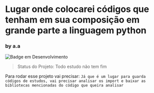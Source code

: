 <h1>Lugar onde colocarei códigos que tenham em sua composição em grande parte a linguagem python</h1>

<h3>by a.a</h3>

![Badge em Desenvolvimento](http://img.shields.io/static/v1?label=STATUS&message=EM%20DESENVOLVIMENTO&color=GREEN&style=for-the-badge)

> Status do Projeto: Todo estudo não tem fim

Para rodar esse projeto vai precisar:
```Já que é um lugar para guarda códigos de estudos, vai precisar analisar os import e baixar as bibliotecas mencionadas do código que queira analisar```

